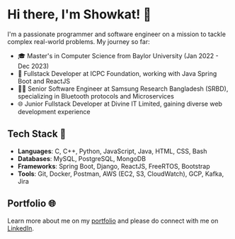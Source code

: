 # Hi there, I'm Showkat! 👋

I'm a passionate programmer and software engineer on a mission to tackle complex real-world problems. My journey so far:

- 🎓 Master's in Computer Science from Baylor University (Jan 2022 - Dec 2023)
- 💼 Fullstack Developer at ICPC Foundation, working with Java Spring Boot and ReactJS
- 👨‍💻 Senior Software Engineer at Samsung Research Bangladesh (SRBD), specializing in Bluetooth protocols and Microservices
- 🌐 Junior Fullstack Developer at Divine IT Limited, gaining diverse web development experience

## Tech Stack 🚀

- **Languages**: C, C++, Python, JavaScript, Java, HTML, CSS, Bash
- **Databases**: MySQL, PostgreSQL, MongoDB
- **Frameworks**: Spring Boot, Django, ReactJS, FreeRTOS, Bootstrap
- **Tools**: Git, Docker, Postman, AWS (EC2, S3, CloudWatch), GCP, Kafka, Jira

## Portfolio 🌐
Learn more about me on my [portfolio](https://chy.io) and please do connect with me on [LinkedIn](https://www.linkedin.com/in/sonnet-n/).

